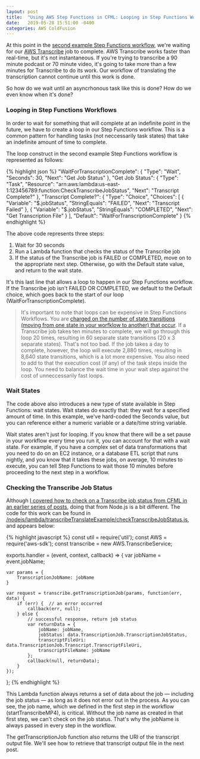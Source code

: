 ```yaml
---
layout: post
title:  "Using AWS Step Functions in CFML: Looping in Step Functions Workflows via the Wait State"
date:   2019-05-28 15:51:00 -0400
categories: AWS ColdFusion
---
```


At this point in the [second example Step Functions workflow](https://github.com/brianklaas/awsPlaybox/blob/master/stateMachines/transcribeTranslateSpeakWorkflow.json), we're waiting for our [AWS Transcribe](https://brianklaas.net/aws/coldfusion/2018/09/14/Using-AWS-Transcribe-in-CFML-Part-1.html) job to complete. AWS Transcribe works faster than real-time, but it's not instantaneous. If you're trying to transcribe a 90 minute podcast or 70 minute video, it's going to take more than a few minutes for Transcribe to do its work. Our workflow of translating the transcription cannot continue until this work is done.

So how do we wait until an asyncrhonous task like this is done? How do we even know when it's done?

### Looping in Step Functions Workflows

In order to wait for something that will complete at an indefinite point in the future, we have to create a loop in our Step Functions workflow. This is a common pattern for handling tasks (not neccessarily task states) that take an indefinite amount of time to complete.

The loop construct in the second example Step Functions workflow is represented as follows:

{% highlight json %}
"WaitForTranscriptionComplete": {
    "Type": "Wait",
    "Seconds": 30,
    "Next": "Get Job Status"
},
"Get Job Status": {
    "Type": "Task",
    "Resource": "arn:aws:lambda:us-east-1:123456789:function:CheckTranscribeJobStatus",
    "Next": "Transcript Complete?"
},
"Transcript Complete?": {
    "Type": "Choice",
    "Choices": [
        {
          "Variable": "$.jobStatus",
          "StringEquals": "FAILED",
          "Next": "Transcript Failed"
        },
        {
          "Variable": "$.jobStatus",
          "StringEquals": "COMPLETED",
          "Next": "Get Transcription File"
        }
    ],
    "Default": "WaitForTranscriptionComplete"
}
{% endhighlight %}

The above code represents three steps:

1. Wait for 30 seconds
2. Run a Lambda function that checks the status of the Transcribe job
3. If the status of the Transcribe job is FAILED or COMPLETED, move on to the appropriate next step. Otherwise, go with the Default state value, and return to the wait state.

It's this last line that allows a loop to happen in our Step Functions workflow. If the Transcribe job isn't FAILED OR COMPLETED, we default to the Default choice, which goes back to the start of our loop (WaitForTranscriptionComplete). 

> It's important to note that loops can be expensive in Step Functions Workflows. You are [charged on the number of state transitions (moving from one state in your worfklow to another) that occur](https://aws.amazon.com/step-functions/pricing/). If a Transcribe job takes ten minutes to complete, we will go through this loop 20 times, resulting in 60 separate state transitions (20 x 3 separate states). That's not too bad. If the job takes a day to complete, however, the loop will execute 2,880 times, resulting in 8,640 state transitions, which is a lot more expensive. You also need to add to that the execution cost (if any) of the task steps inside the loop. You need to balance the wait time in your wait step against the cost of unneccessarily fast loops.

### Wait States

The code above also introduces a new type of state available in Step Functions: wait states. Wait states do exactly that: they wait for a specified amount of time. In this example, we've hard-coded the Seconds value, but you can reference either a numeric variable or a date/time string variable.

Wait states aren't just for looping. If you know that there will be a set pause in your workflow every time you run it, you can account for that with a wait state. For example, if you have a complex set of data transformations that you need to do on an EC2 instance, or a database ETL script that runs nightly, and you know that it takes these jobs, on average, 10 minutes to execute, you can tell Step Functions to wait those 10 minutes before proceeding to the next step in a workflow.

### Checking the Transcribe Job Status

Although [I covered how to check on a Transcribe job status from CFML in an earlier series of posts](/aws/coldfusion/2018/09/28/Using-AWS-Transcribe-in-CFML-Part-3.html), doing that from Node.js is a bit different. The code for this work can be found in [/nodejs/lambda/transcribeTranslateExample/checkTranscribeJobStatus.js](https://github.com/brianklaas/awsPlaybox/blob/master/nodejs/lambda/transcribeTranslateExample/checkTranscribeJobStatus.js), and appears below:

{% highlight javascript %}
const util = require('util');
const AWS = require('aws-sdk');
const transcribe = new AWS.TranscribeService;

exports.handler = (event, context, callback) => {
    var jobName = event.jobName;
    
    var params = {
        TranscriptionJobName: jobName
    }
    
    var request = transcribe.getTranscriptionJob(params, function(err, data) {
        if (err) {  // an error occurred
            callback(err, null);
        } else {
            // successful response, return job status
            var returnData = {
                jobName: jobName,
                jobStatus: data.TranscriptionJob.TranscriptionJobStatus,
                transcriptFileUri: data.TranscriptionJob.Transcript.TranscriptFileUri,
                transcriptFileName: jobName
            };
            callback(null, returnData);
        }
    });
    
};
{% endhighlight %}

This Lambda function always returns a set of data about the job &mdash; including the job status &mdash; as long as it does not error out in the process. As you can see, the job name, which we defined in the first step in the workflow (startTranscribeMP4), is critical. Without the job name as created in that first step, we can't check on the job status. That's why the jobName is always passed in every step in the workflow.

The getTranscriptionJob function also returns the URI of the transcript output file. We'll see how to retrieve that transcript output file in the next post.
